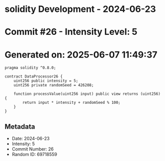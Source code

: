﻿# solidity Development - 2024-06-23
# Commit #26 - Intensity Level: 5
# Generated on: 2025-06-07 11:49:37
```solidity
pragma solidity ^0.8.0;

contract DataProcessor26 {
    uint256 public intensity = 5;
    uint256 private randomSeed = 426208;

    function processValue(uint256 input) public view returns (uint256) {
        return input * intensity + randomSeed % 100;
    }
}
```
## Metadata
- Date: 2024-06-23
- Intensity: 5
- Commit Number: 26
- Random ID: 69718559
